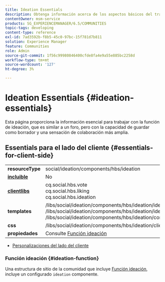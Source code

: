 ```yaml
---
title: Ideation Essentials
description: Obtenga información acerca de los aspectos básicos del trabajo con la función Ideación en Communities, que es similar a un foro, pero con una sensación de colaboración más intensa.
contentOwner: msm-service
products: SG_EXPERIENCEMANAGER/6.5/COMMUNITIES
topic-tags: developing
content-type: reference
exl-id: 7ad3592b-f8b5-45c0-97bc-15f781d7b811
solution: Experience Manager
feature: Communities
role: Admin
source-git-commit: 1f56c99980846400cfde8fa4e9a55e885bc2258d
workflow-type: tm+mt
source-wordcount: '127'
ht-degree: 3%

---
```


# Ideation Essentials {#ideation-essentials}

Esta página proporciona la información esencial para trabajar con la función de ideación, que es similar a un foro, pero con la capacidad de guardar como borrador y una sensación de colaboración más amplia.

## Essentials para el lado del cliente {#essentials-for-client-side}

<table>
 <tbody>
  <tr>
   <td> <strong>resourceType</strong></td>
   <td>social/ideation/components/hbs/ideation</td>
  </tr>
  <tr>
   <td> <a href="scf.md#add-or-include-a-communities-component"><strong>incluible</strong></a></td>
   <td>No</td>
  </tr>
  <tr>
   <td> <a href="clientlibs.md"><strong>clientlibs</strong></a></td>
   <td>cq.social.hbs.vote<br /> cq.social.hbs.liking<br /> cq.social.hbs.ideation</td>
  </tr>
  <tr>
   <td> <strong>templates</strong></td>
   <td> /libs/social/ideation/components/hbs/ideation/ideation.hbs<br /> /libs/social/ideation/components/hbs/ideation/ideationlists.hbs<br /> /libs/social/ideation/components/hbs/ideation/composer.hbs</td>
  </tr>
  <tr>
   <td> <strong>css</strong></td>
   <td> /libs/social/ideation/components/hbs/ideation/clientlibs/ideation.css</td>
  </tr>
  <tr>
   <td><strong> propiedades</strong></td>
   <td>Consulte <a href="ideation-feature.md">Función ideación</a></td>
  </tr>
 </tbody>
</table>

* [Personalizaciones del lado del cliente](client-customize.md)

### Función ideación {#ideation-function}

Una estructura de sitio de la comunidad que incluye [Función ideación](functions.md#ideation-function), incluye un configurado `ideation` componente.
